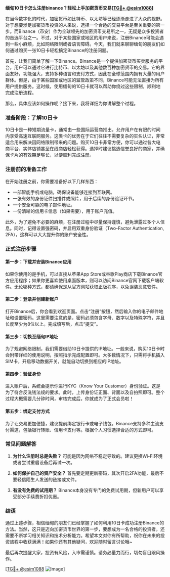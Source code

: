 **缅甸10日卡怎么注册binance？轻松上手加密货币交易[[TG💪+ @esim1088](https://t.me/s/esim1088)]**

在当今数字化的时代，加密货币如比特币、以太坊等已经逐渐走进了大众的视野。对于想要涉足加密货币投资的人来说，选择一个合适的交易平台是至关重要的第一步。而Binance（币安）作为全球领先的加密货币交易所之一，无疑是众多投资者的首选平台之一。不过，对于某些国家或地区的用户来说，注册Binance可能会遇到一些小麻烦，比如网络限制或者语言障碍。今天，我们就来聊聊缅甸的朋友们如何通过购买一张10日卡轻松搞定Binance的注册问题。

首先，让我们简单了解一下Binance。Binance是一个提供加密货币买卖服务的平台，用户可以通过它进行比特币、以太坊以及其他数百种加密货币的交易。它的界面友好，功能强大，支持多种语言和支付方式，因此在全球范围内拥有大量的用户群体。但是，由于某些国家或地区的监管政策不同，Binance可能无法直接为所有用户提供服务。这时候，使用缅甸的10日卡就可以帮助你绕过这些限制，顺利地完成注册流程。

那么，具体应该如何操作呢？接下来，我将详细为你讲解整个过程。

### **准备阶段：了解10日卡**

10日卡是一种短期流量卡，通常由一些国际运营商推出，允许用户在有限的时间内享受高速互联网服务。这类卡的优势在于它们往往不需要复杂的实名认证，非常适合用来解决因网络限制带来的问题。购买10日卡非常方便，你可以通过各大电商平台、实体店铺甚至在线商店轻松获得。选择时建议挑选信誉良好的商家，并确保卡片的有效期足够长，以便顺利完成注册。

### **注册前的准备工作**

在开始注册之前，你需要准备好以下几样东西：
- 一部智能手机或电脑，确保设备能够连接到互联网。
- 一张有效的身份证件扫描件或照片，用于后续的身份验证环节。
- 一个安全可靠的电子邮件地址。
- 一份清晰的信用卡信息（如果需要），用于账户充值。

此外，为了避免不必要的麻烦，在注册过程中尽量保持谨慎，避免泄露过多个人信息。同时，记得设置强密码，并启用双重身份验证（Two-Factor Authentication, 2FA），这样可以大大提升你的账户安全性。

### **正式注册步骤**

#### **第一步：下载并安装Binance应用**
如果你使用的是手机，可以直接从苹果App Store或谷歌Play商店下载Binance官方应用程序；如果你更喜欢使用桌面版本，则可以访问Binance官网下载客户端软件。无论哪种方式，都请确保是从官方网站获取正版程序，以免误装恶意软件。

#### **第二步：登录并创建新账户**
打开Binance后，你会看到欢迎页面。点击“注册”按钮，然后输入你的电子邮件地址和设置密码。这里需要注意的是，密码必须包含字母、数字以及特殊字符，并且长度至少为8位以上。完成填写后，点击“提交”。

#### **第三步：切换至缅甸IP地址**
为了规避网络限制，我们需要借助10日卡提供的IP地址。一般来说，购买10日卡时会附带详细的使用说明，按照指示完成配置即可。大多数情况下，只需将手机插入SIM卡，开启移动数据开关，就能自动切换到相应的IP地址。

#### **第四步：验证身份**
进入账户后，系统会提示你进行KYC（Know Your Customer）身份验证。这是为了符合反洗钱法规的要求。此时，上传身份证正面、背面以及自拍照即可。整个过程大概需要几分钟时间，审核完成后，你就成为了正式会员啦！

#### **第五步：绑定支付方式**
为了让交易更加便捷，建议提前绑定银行卡或电子钱包。Binance支持多种主流支付渠道，包括银行转账、信用卡支付等。根据个人习惯选择合适的方式即可。

### **常见问题解答**

1. **为什么注册时总是失败？**
   可能是因为网络不稳定导致的。建议更换Wi-Fi环境或者尝试重启设备后再试一次。

2. **如何保护自己的资产安全？**
   首先要定期更新密码，其次开启2FA功能，最后不要轻信陌生人发送的链接或文件。

3. **有没有免费的试用期？**
   Binance本身没有专门的免费试用期，但新用户可以享受部分手续费折扣优惠。

### **结语**

通过上述步骤，相信缅甸的朋友们已经掌握了如何利用10日卡成功注册Binance的方法。当然，这只是迈向加密货币世界的第一步，要想成为一名合格的投资者，还需要不断学习相关知识和技术分析能力。希望本文对你有所帮助，祝你在未来的投资旅程中收获满满！如果你还有其他疑问，欢迎随时留言讨论哦~

最后再次提醒大家，投资有风险，入市需谨慎。请务必量力而行，切勿盲目跟风操作。

[[TG💪+ @esim1088](https://t.me/s/esim1088) ![Image](https://i.postimg.cc/4NQfJmqS/Snipaste-2025-05-13-00-14-12.png)]